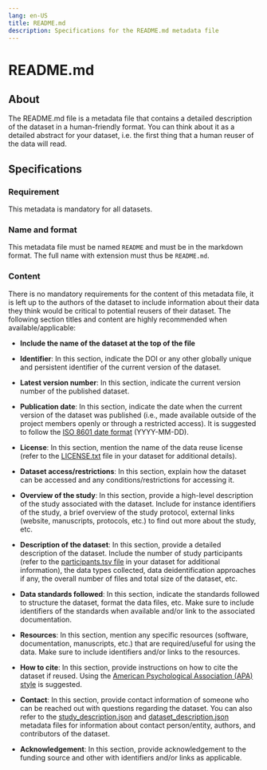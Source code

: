 ```yaml
---
lang: en-US
title: README.md
description: Specifications for the README.md metadata file
---
```


# README.md

## About

The README.md file is a metadata file that contains a detailed description of the dataset in a human-friendly format. You can think about it as a detailed abstract for your dataset, i.e. the first thing that a human reuser of the data will read.

## Specifications

### Requirement

This metadata is mandatory for all datasets.

### Name and format

This metadata file must be named `README` and must be in the markdown format. The full name with extension must thus be `README.md`.

### Content

There is no mandatory requirements for the content of this metadata file, it is left up to the authors of the dataset to include information about their data they think would be critical to potential reusers of their dataset. The following section titles and content are highly recommended when available/applicable:

- **Include the name of the dataset at the top of the file**

- **Identifier**: In this section, indicate the DOI or any other globally unique and persistent identifier of the current version of the dataset.

- **Latest version number**: In this section, indicate the current version number of the published dataset.

- **Publication date**: In this section, indicate the date when the current version of the dataset was published (i.e., made available outside of the project members openly or through a restricted access). It is suggested to follow the [ISO 8601 date format](https://www.iso.org/iso-8601-date-and-time-format.html) (YYYY-MM-DD).

- **License**: In this section, mention the name of the data reuse license (refer to the [LICENSE.txt](license.txt) file in your dataset for additional details).

- **Dataset access/restrictions**: In this section, explain how the dataset can be accessed and any conditions/restrictions for accessing it.

- **Overview of the study**: In this section, provide a high-level description of the study associated with the dataset. Include for instance identifiers of the study, a brief overview of the study protocol, external links (website, manuscripts, protocols, etc.) to find out more about the study, etc.

- **Description of the dataset**: In this section, provide a detailed description of the dataset. Include the number of study participants (refer to the [participants.tsv file](participants.md) in your dataset for additional information), the data types collected, data deidentification approaches if any, the overall number of files and total size of the dataset, etc.

- **Data standards followed**: In this section, indicate the standards followed to structure the dataset, format the data files, etc. Make sure to include identifiers of the standards when available and/or link to the associated documentation.

- **Resources**: In this section, mention any specific resources (software, documentation, manuscripts, etc.) that are required/useful for using the data. Make sure to include identifiers and/or links to the resources.

- **How to cite**: In this section, provide instructions on how to cite the dataset if reused. Using the [American Psychological Association (APA) style](https://apastyle.apa.org/) is suggested.

- **Contact**: In this section, provide contact information of someone who can be reached out with questions regarding the dataset. You can also refer to the [study_description.json](study-description.json) and [dataset_description.json](dataset-description.json) metadata files for information about contact person/entity, authors, and contributors of the dataset.

- **Acknowledgement**: In this section, provide acknowledgement to the funding source and other with identifiers and/or links as applicable.
